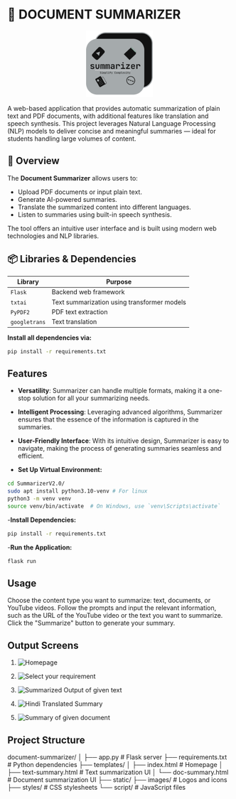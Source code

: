 
# 📄 DOCUMENT SUMMARIZER

<p align="center">
  <img src="./static/images/logo.svg" alt="Summarizer Logo" width="150"/>
</p>

A web-based application that provides automatic summarization of plain text and PDF documents, with additional features like translation and speech synthesis. This project leverages Natural Language Processing (NLP) models to deliver concise and meaningful summaries — ideal for students handling large volumes of content.

## 🚀 Overview

The **Document Summarizer** allows users to:
- Upload PDF documents or input plain text.
- Generate AI-powered summaries.
- Translate the summarized content into different languages.
- Listen to summaries using built-in speech synthesis.

The tool offers an intuitive user interface and is built using modern web technologies and NLP libraries.

## 📦 Libraries & Dependencies

| Library           |  Purpose                                     |
|-------------------|----------------------------------------------|
| `Flask`           |  Backend web framework                       |
| `txtai`           |  Text summarization using transformer models |
| `PyPDF2`          |  PDF text extraction                         |
| `googletrans`     |  Text translation                            |

**Install all dependencies via:**

```bash
pip install -r requirements.txt
```

## Features

- **Versatility**: Summarizer can handle multiple formats, making it a one-stop solution for all your summarizing needs.
- **Intelligent Processing**: Leveraging advanced algorithms, Summarizer ensures that the essence of the information is captured in the summaries.
- **User-Friendly Interface**: With its intuitive design, Summarizer is easy to navigate, making the process of generating summaries seamless and efficient.

- **Set Up Virtual Environment:**

```bash
cd SummarizerV2.0/
sudo apt install python3.10-venv # For linux
python3 -m venv venv
source venv/bin/activate  # On Windows, use `venv\Scripts\activate`
```

-**Install Dependencies:**

```bash
pip install -r requirements.txt
```

-**Run the Application:**

```bash
flask run
```

## Usage

Choose the content type you want to summarize: text, documents, or YouTube videos.
Follow the prompts and input the relevant information, such as the URL of the YouTube video or the text you want to summarize.
Click the "Summarize" button to generate your summary.

## Output Screens

1. ![Homepage](<1. UI.png>)

2. ![Select your requirement](<2. SELECT_YOUR_CHOICE.png>)

3. ![Summarized Output of given text](<4. SUMMARIZED_TEXT.png>)

5. ![Hindi Translated Summary](<5. TRANSLATED_SUMMARY-1.png>)

6. ![Summary of given document](<6. SUMMARIZED_DOC.png>)

## Project Structure

document-summarizer/
│
├── app.py                      # Flask server
├── requirements.txt            # Python dependencies
├── templates/
│   ├── index.html              # Homepage
│   ├── text-summary.html       # Text summarization UI
│   └── doc-summary.html        # Document summarization UI
├── static/
    ├── images/                 # Logos and icons
    ├── styles/                 # CSS stylesheets
    └── script/                 # JavaScript files


